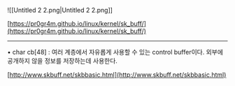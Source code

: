   

![[Untitled 2 2.png|Untitled 2 2.png]]

[https://pr0gr4m.github.io/linux/kernel/sk_buff/](https://pr0gr4m.github.io/linux/kernel/sk_buff/)

---

• char cb[48] : 여러 계층에서 자유롭게 사용할 수 있는 control buffer이다. 외부에 공개하지 않을 정보를 저장하는데 사용한다.

[http://www.skbuff.net/skbbasic.html](http://www.skbuff.net/skbbasic.html)